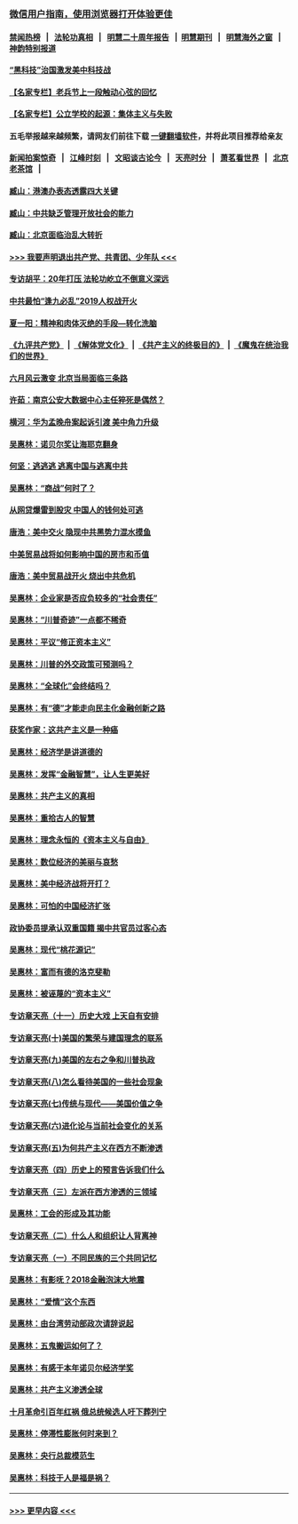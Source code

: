 ### [微信用户指南，使用浏览器打开体验更佳](https://github.com/gfw-breaker/banned-news1/blob/master/indexes/wechat-guide.md?t=0)
#### [禁闻热榜](热点新闻.md?t=0)  &nbsp;&nbsp;|&nbsp;&nbsp; [法轮功真相](https://github.com/gfw-breaker/truth/blob/master/README.md?t=0) &nbsp;&nbsp;|&nbsp;&nbsp; [明慧二十周年报告](https://github.com/gfw-breaker/mh-reports/blob/master/README.md?t=0) &nbsp;&nbsp;|&nbsp;&nbsp;[明慧期刊](https://github.com/gfw-breaker/mh-qikan) &nbsp;&nbsp;|&nbsp;&nbsp; [明慧海外之窗](https://github.com/gfw-breaker/mh-news/blob/master/README.md?t=0) &nbsp;&nbsp;|&nbsp;&nbsp; [神韵特别报道](https://github.com/gfw-breaker/mh-news/blob/master/shenyun.md?t=0)
#### [“黑科技”治国激发美中科技战](../pages/nsc423/n11638056.md?t=02061022) 
#### [【名家专栏】老兵节上一段触动心弦的回忆](../pages/nsc423/n11646016.md?t=02061022) 
#### [【名家专栏】公立学校的起源：集体主义与失败](../pages/nsc423/n11601833.md?t=02061022) 
#### 五毛举报越来越频繁，请网友们前往下载 [一键翻墙软件](https://github.com/gfw-breaker/ssr-accounts)，并将此项目推荐给亲友
#### [新闻拍案惊奇](https://github.com/gfw-breaker/banned-news1/blob/master/pages/link4.md) &nbsp;&nbsp;|&nbsp;&nbsp; [江峰时刻](https://github.com/gfw-breaker/banned-news1/blob/master/pages/link4.md) &nbsp;&nbsp;|&nbsp;&nbsp; [文昭谈古论今](https://github.com/gfw-breaker/banned-news1/blob/master/pages/link4.md) &nbsp;&nbsp;|&nbsp;&nbsp; [天亮时分](https://github.com/gfw-breaker/banned-news1/blob/master/pages/link4.md) &nbsp;&nbsp;|&nbsp;&nbsp; [萧茗看世界](https://github.com/gfw-breaker/banned-news1/blob/master/pages/link4.md) &nbsp;&nbsp;|&nbsp;&nbsp; [北京老茶馆](https://github.com/gfw-breaker/banned-news1/blob/master/pages/link4.md) &nbsp;&nbsp;|&nbsp;&nbsp; 
#### [臧山：港澳办表态透露四大关键](../pages/nsc423/n11421628.md?t=02061022) 
#### [臧山：中共缺乏管理开放社会的能力](../pages/nsc423/n11407457.md?t=02061022) 
#### [臧山：北京面临治乱大转折](../pages/nsc423/n11406895.md?t=02061022) 
#### [>>> 我要声明退出共产党、共青团、少年队 <<<](https://github.com/begood0513/goodnews/blob/master/quit/letter.md) 
#### [专访胡平：20年打压 法轮功屹立不倒意义深远](../pages/nsc423/n11398800.md?t=02061022) 
#### [中共最怕“逢九必乱”2019人权战开火](../pages/nsc423/n11385248.md?t=02061022) 
#### [夏一阳：精神和肉体灭绝的手段—转化洗脑](../pages/nsc423/n11368250.md?t=02061022) 
#### [《九评共产党》](https://github.com/begood0513/9ping.md/blob/master/README.md) &nbsp;|&nbsp; [《解体党文化》](../../../../jtdwh.md/blob/master/README.md)  &nbsp;|&nbsp; [《共产主义的终极目的》](../../../../gczydzjmd.md/blob/master/README.md) &nbsp;|&nbsp; [《魔鬼在统治我们的世界》](../../../../mgztzwmdsj.md/blob/master/README.md) 
#### [六月风云激变 北京当局面临三条路](../pages/nsc423/n11313668.md?t=02061022) 
#### [许茹：南京公安大数据中心主任猝死是偶然？](../pages/nsc423/n11064744.md?t=02061022) 
#### [横河：华为孟晚舟案起诉引渡 美中角力升级](../pages/nsc423/n11027230.md?t=02061022) 
#### [吴惠林：诺贝尔奖让海耶克翻身](../pages/nsc423/n10890049.md?t=02061022) 
#### [何坚：逃逃逃 逃离中国与逃离中共](../pages/nsc423/n10592891.md?t=02061022) 
#### [吴惠林：“商战”何时了？](../pages/nsc423/n10573558.md?t=02061022) 
#### [从网贷爆雷到股灾 中国人的钱何处可逃](../pages/nsc423/n10572800.md?t=02061022) 
#### [唐浩：美中交火 隐现中共黑势力混水摸鱼](../pages/nsc423/n10544040.md?t=02061022) 
#### [中美贸易战将如何影响中国的房市和币值](../pages/nsc423/n10543697.md?t=02061022) 
#### [唐浩：美中贸易战开火 烧出中共危机](../pages/nsc423/n10540126.md?t=02061022) 
#### [吴惠林：企业家是否应负较多的“社会责任”](../pages/nsc423/n10535022.md?t=02061022) 
#### [吴惠林：“川普奇迹”一点都不稀奇](../pages/nsc423/n10512808.md?t=02061022) 
#### [吴惠林：平议“修正资本主义”](../pages/nsc423/n10495724.md?t=02061022) 
#### [吴惠林：川普的外交政策可预测吗？](../pages/nsc423/n10462387.md?t=02061022) 
#### [吴惠林：“全球化”会终结吗？](../pages/nsc423/n10452838.md?t=02061022) 
#### [吴惠林：有“德”才能走向民主化金融创新之路](../pages/nsc423/n10432292.md?t=02061022) 
#### [获奖作家：这共产主义是一种癌](../pages/nsc423/n10431541.md?t=02061022) 
#### [吴惠林：经济学是讲道德的](../pages/nsc423/n10398014.md?t=02061022) 
#### [吴惠林：发挥“金融智慧”，让人生更美好](../pages/nsc423/n10375019.md?t=02061022) 
#### [吴惠林：共产主义的真相](../pages/nsc423/n10351394.md?t=02061022) 
#### [吴惠林：重拾古人的智慧](../pages/nsc423/n10337691.md?t=02061022) 
#### [吴惠林：理念永恒的《资本主义与自由》](../pages/nsc423/n10316274.md?t=02061022) 
#### [吴惠林：数位经济的美丽与哀愁](../pages/nsc423/n10292946.md?t=02061022) 
#### [吴惠林：美中经济战将开打？](../pages/nsc423/n10258825.md?t=02061022) 
#### [吴惠林：可怕的中国经济扩张](../pages/nsc423/n10219147.md?t=02061022) 
#### [政协委员提承认双重国籍 揭中共官员过客心态](../pages/nsc423/n10208809.md?t=02061022) 
#### [吴惠林：现代“桃花源记”](../pages/nsc423/n10185234.md?t=02061022) 
#### [吴惠林：富而有德的洛克斐勒](../pages/nsc423/n10142264.md?t=02061022) 
#### [吴惠林：被诬蔑的“资本主义”](../pages/nsc423/n10124816.md?t=02061022) 
#### [专访章天亮（十一）历史大戏 上天自有安排](../pages/nsc423/n10094905.md?t=02061022) 
#### [专访章天亮(十)美国的繁荣与建国理念的联系](../pages/nsc423/n10094899.md?t=02061022) 
#### [专访章天亮(九)美国的左右之争和川普执政](../pages/nsc423/n10094889.md?t=02061022) 
#### [专访章天亮(八)怎么看待美国的一些社会现象](../pages/nsc423/n10094857.md?t=02061022) 
#### [专访章天亮(七)传统与现代——美国价值之争](../pages/nsc423/n10093140.md?t=02061022) 
#### [专访章天亮(六)进化论与当前社会变化的关系](../pages/nsc423/n10092036.md?t=02061022) 
#### [专访章天亮(五)为何共产主义在西方不断渗透](../pages/nsc423/n10083620.md?t=02061022) 
#### [专访章天亮（四）历史上的预言告诉我们什么](../pages/nsc423/n10083606.md?t=02061022) 
#### [专访章天亮（三）左派在西方渗透的三领域](../pages/nsc423/n10081115.md?t=02061022) 
#### [吴惠林：工会的形成及其功能](../pages/nsc423/n10080633.md?t=02061022) 
#### [专访章天亮（二）什么人和组织让人背离神](../pages/nsc423/n10076637.md?t=02061022) 
#### [专访章天亮（一）不同民族的三个共同记忆](../pages/nsc423/n10074188.md?t=02061022) 
#### [吴惠林：有影呒？2018金融泡沫大地震](../pages/nsc423/n10040534.md?t=02061022) 
#### [吴惠林：“爱情”这个东西](../pages/nsc423/n10019423.md?t=02061022) 
#### [吴惠林：由台湾劳动部政次请辞说起](../pages/nsc423/n9979679.md?t=02061022) 
#### [吴惠林：五鬼搬运如何了？](../pages/nsc423/n9925338.md?t=02061022) 
#### [吴惠林：有感于本年诺贝尔经济学奖](../pages/nsc423/n9871883.md?t=02061022) 
#### [吴惠林：共产主义渗透全球](../pages/nsc423/n9812748.md?t=02061022) 
#### [十月革命引百年红祸 俄总统候选人吁下葬列宁](../pages/nsc423/n9810182.md?t=02061022) 
#### [吴惠林：停滞性膨胀何时来到？](../pages/nsc423/n9764136.md?t=02061022) 
#### [吴惠林：央行总裁模范生](../pages/nsc423/n9728134.md?t=02061022) 
#### [吴惠林：科技于人是福是祸？](../pages/nsc423/n9672982.md?t=02061022) 

----
#### [ >>> 更早内容 <<< ](../indexes/nsc423-earlier.md)
